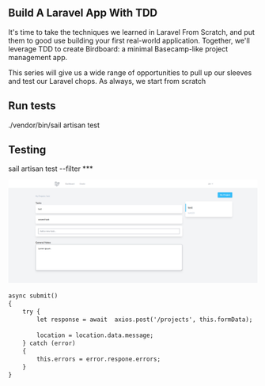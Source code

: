 ## Build A Laravel App With TDD

It's time to take the techniques we learned in Laravel From Scratch, and put them to good use building your first real-world application. Together, we'll leverage TDD to create Birdboard: a minimal Basecamp-like project management app.

This series will give us a wide range of opportunities to pull up our sleeves and test our Laravel chops. As always, we start from scratch

 ## Run tests
 ./vendor/bin/sail artisan test

## Testing
sail artisan test --filter ***

![Screenshot](laravel-tdd.png)

```
async submit()
{
    try {
        let response = await  axios.post('/projects', this.formData);

        location = location.data.message;
    } catch (error)
    {
        this.errors = error.respone.errors;
    }
}
```
